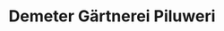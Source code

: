 ---
title: "Demeter Gärtnerei Piluweri"
url: /muellheim/demeter-gaertnerei-piluweri/
shop: Hofladen
---